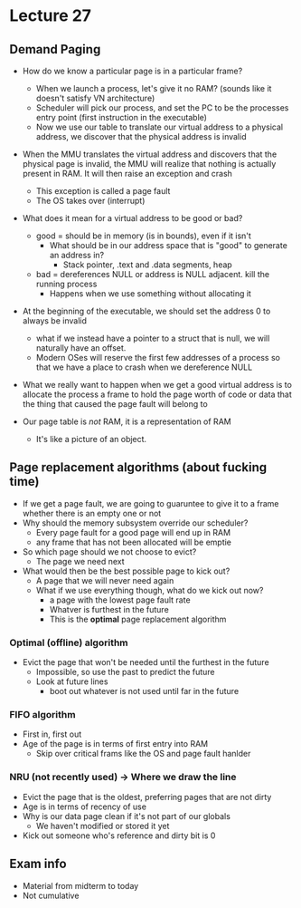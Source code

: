 # Lecture 27

## Demand Paging

* How do we know a particular page is in a particular frame?
  * When we launch a process, let's give it no RAM? (sounds like it doesn't satisfy VN architecture)
  * Scheduler will pick our process, and set the PC to be the processes entry point (first instruction in the executable)
  * Now we use our table to translate our virtual address to a physical address, we discover that the physical address is invalid
 
* When the MMU translates the virtual address and discovers that the physical page is invalid, the MMU will realize that nothing is actually present in RAM. It will then raise an exception and crash
  * This exception is called a page fault
  * The OS takes over (interrupt)
 
* What does it mean for a virtual address to be good or bad?
  * good = should be in memory (is in bounds), even if it isn't
    * What should be in our address space that is "good" to generate an address in?
      * Stack pointer, .text and .data segments, heap
  * bad = dereferences NULL or address is NULL adjacent. kill the running process
    * Happens when we use something without allocating it 
 
* At the beginning of the executable, we should set the address 0 to always be invalid
  * what if we instead have a pointer to a struct that is null, we will naturally have an offset.
  * Modern OSes will reserve the first few addresses of a process so that we have a place to crash when we dereference NULL
 
* What we really want to happen when we get a good virtual address is to allocate the process a frame to hold the page worth of code or data that the thing that caused the page fault will belong to
* Our page table is *not* RAM, it is a representation of RAM
  * It's like a picture of an object.
 
## Page replacement algorithms (about fucking time)

* If we get a page fault, we are going to guaruntee to give it to a frame whether there is an empty one or not
* Why should the memory subsystem override our scheduler?
  * Every page fault for a good page will end up in RAM
  * any frame that has not been allocated will be emptie
* So which page should we not choose to evict?
  * The page we need next
* What would then be the best possible page to kick out?
  * A page that we will never need again
  * What if we use everything though, what do we kick out now?
    * a page with the lowest page fault rate
    * Whatver is furthest in the future
    * This is the **optimal** page replacement algorithm
   
### Optimal (offline) algorithm

* Evict the page that won't be needed until the furthest in the future
  * Impossible, so use the past to predict the future
  * Look at future lines
    * boot out whatever is not used until far in the future
   
### FIFO algorithm

* First in, first out
* Age of the page is in terms of first entry into RAM
  * Skip over critical frams like the OS and page fault hanlder
 
### NRU (not recently used) -> Where we draw the line

* Evict the page that is the oldest, preferring pages that are not dirty
* Age is in terms of recency of use
* Why is our data page clean if it's not part of our globals
  * We haven't modified or stored it yet
* Kick out someone who's reference and dirty bit is 0

## Exam info

* Material from midterm to today
* Not cumulative
